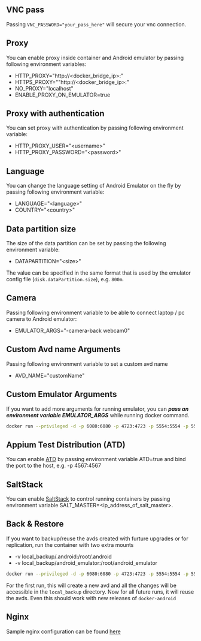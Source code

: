 VNC pass
--------

Passing ```VNC_PASSWORD="your_pass_here"``` will secure your vnc connection. 

Proxy
-----

You can enable proxy inside container and Android emulator by passing following environment variables:

- HTTP_PROXY="http://\<docker\_bridge\_ip>:<port>"
- HTTPS_PROXY=""http://\<docker\_bridge\_ip>:<port>"
- NO_PROXY="localhost"
- ENABLE_PROXY_ON_EMULATOR=true

Proxy with authentication
----

You can set proxy with authentication by passing following environment variable:

- HTTP_PROXY_USER="\<username>"
- HTTP_PROXY_PASSWORD="\<password>"


Language
--------

You can change the language setting of Android Emulator on the fly by passing following environment variable:

- LANGUAGE="\<language>"
- COUNTRY="\<country>"

Data partition size
-------------------

The size of the data partition can be set by passing the following environment variable:

- DATAPARTITION="\<size>"

The value can be specified in the same format that is used by the emulator config file (`disk.dataPartition.size`), e.g. `800m`.

Camera
------

Passing following environment variable to be able to connect laptop / pc camera to Android emulator:

- EMULATOR_ARGS="-camera-back webcam0"

Custom Avd name Arguments
-------------------------

Passing following environment variable to set a custom avd name

- AVD_NAME="customName"


Custom Emulator Arguments
-------------------------

If you want to add more arguments for running emulator, you can ***pass an environment variable EMULATOR_ARGS*** while running docker command.

```bash
docker run --privileged -d -p 6080:6080 -p 4723:4723 -p 5554:5554 -p 5555:5555 -e DEVICE="Samsung Galaxy S6" -e EMULATOR_ARGS="-no-snapshot-load -partition-size 512" --name android-container budtmo/docker-android-x86-8.1
```

Appium Test Distribution (ATD)
------------------------------

You can enable [ATD](https://github.com/AppiumTestDistribution/AppiumTestDistribution) by passing environment variable ATD=true and bind the port to the host, e.g. -p 4567:4567

SaltStack
---------

You can enable [SaltStack](https://github.com/saltstack/salt) to control running containers by passing environment variable SALT_MASTER=<ip_address_of_salt_master>.

Back & Restore
--------------

If you want to backup/reuse the avds created with furture upgrades or for replication, run the container with two extra mounts

- -v local_backup/.android:/root/.android
- -v local_backup/android_emulator:/root/android_emulator

```bash
docker run --privileged -d -p 6080:6080 -p 4723:4723 -p 5554:5554 -p 5555:5555 -v local_backup/.android:/root/.android -v local_backup/android_emulator:/root/android_emulator -e DEVICE="Nexus 5" --name android-container budtmo/docker-android-x86-8.1
```

For the first run, this will create a new avd and all the changes will be accessible in the `local_backup` directory. Now for all future runs, it will reuse the avds. Even this should work with new releases of `docker-android`

Nginx
-----

Sample nginx configuration can be found [here](nginx)
